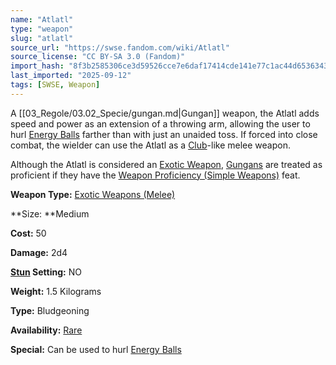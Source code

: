 ```yaml
---
name: "Atlatl"
type: "weapon"
slug: "atlatl"
source_url: "https://swse.fandom.com/wiki/Atlatl"
source_license: "CC BY-SA 3.0 (Fandom)"
import_hash: "8f3b2585306ce3d59526cce7e6daf17414cde141e77c1ac44d65363432b93c4e"
last_imported: "2025-09-12"
tags: [SWSE, Weapon]
---
```

A [[03_Regole/03.02_Specie/gungan.md|Gungan]] weapon, the Atlatl adds speed and power as an extension of a throwing arm, allowing the user to hurl [Energy Balls](https://swse.fandom.com/wiki/Energy_Balls) farther than with just an unaided toss. If forced into close combat, the wielder can use the Atlatl as a [Club](https://swse.fandom.com/wiki/Club)-like melee weapon.

Although the Atlatl is considered an [Exotic Weapon](https://swse.fandom.com/wiki/Exotic_Weapon), [Gungans](https://swse.fandom.com/wiki/Gungans) are treated as proficient if they have the [Weapon Proficiency (Simple Weapons)](https://swse.fandom.com/wiki/Weapon_Proficiency_(Simple_Weapons)) feat.

**Weapon Type:** [Exotic Weapons (Melee)](https://swse.fandom.com/wiki/Exotic_Weapons_(Melee))

**Size: **Medium

**Cost:** 50

**Damage:** 2d4

**[Stun](https://swse.fandom.com/wiki/Stun) Setting:** NO

**Weight:** 1.5 Kilograms

**Type:** Bludgeoning

**Availability:** [Rare](https://swse.fandom.com/wiki/Rare)

**Special:** Can be used to hurl [Energy Balls](https://swse.fandom.com/wiki/Energy_Balls)